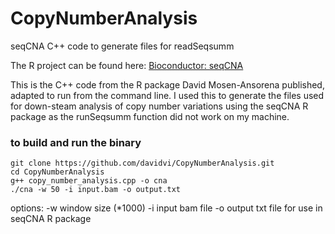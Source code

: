 # CopyNumberAnalysis
seqCNA C++ code to generate files for readSeqsumm

The R project can be found here:
[Bioconductor: seqCNA](https://bioconductor.org/packages/release/bioc/html/seqCNA.html)

This is the C++ code from the R package David Mosen-Ansorena published, adapted to run from the command line. I used this to generate the files used for down-steam analysis of copy number variations using the seqCNA R package as the runSeqsumm function did not work on my machine.

### to build and run the binary
```
git clone https://github.com/davidvi/CopyNumberAnalysis.git
cd CopyNumberAnalysis
g++ copy_number_analysis.cpp -o cna
./cna -w 50 -i input.bam -o output.txt
```

options:
-w window size (*1000)
-i input bam file
-o output txt file for use in seqCNA R package

